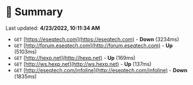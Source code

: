# 📖 Summary
Last updated: **4/23/2022, 10:11:34 AM**

- `GET` [https://eseqtech.com](https://eseqtech.com) - **Down** (3234ms)
- `GET` [http://forum.eseqtech.com](http://forum.eseqtech.com) - **Up** (5103ms)
- `GET` [http://hexp.net](http://hexp.net) - **Up** (169ms)
- `GET` [http://ws.hexp.net](http://ws.hexp.net) - **Up** (137ms)
- `GET` [http://eseqtech.com/infoline](http://eseqtech.com/infoline) - **Down** (1835ms)
